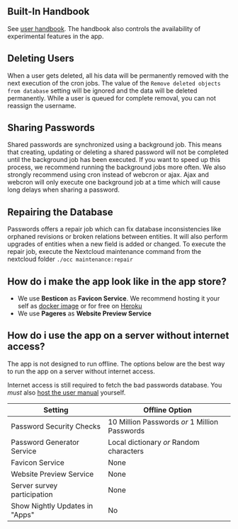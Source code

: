 ## Built-In Handbook
See [user handbook](./User-Handbook).
The handbook also controls the availability of experimental features in the app.


## Deleting Users
When a user gets deleted, all his data will be permanently removed with the next execution of the cron jobs.
The value of the `Remove deleted objects from database` setting will be ignored and the data will be deleted permanently.
While a user is queued for complete removal, you can not reassign the username.


## Sharing Passwords
Shared passwords are synchronized using a background job.
This means that creating, updating or deleting a shared password will not be completed until the background job has been executed.
If you want to speed up this process, we recommend running the background jobs more often.
We also strongly recommend using cron instead of webcron or ajax.
Ajax and webcron will only execute one background job at a time which will cause long delays when sharing a password.

## Repairing the Database
Passwords offers a repair job which can fix database inconsistencies like orphaned revisions or broken relations between entities.
It will also perform upgrades of entities when a new field is added or changed.
To execute the repair job, execute the Nextcloud maintenance command from the nextcloud folder `./occ maintenance:repair`

## How do i make the app look like in the app store?
- We use **Besticon** as **Favicon Service**. We recommend hosting it your self as [docker image](https://hub.docker.com/r/matthiasluedtke/iconserver/) or for free on [Heroku](https://dashboard.heroku.com/new?button-url=https%3A%2F%2Fgithub.com%2Fmat%2Fbesticon&template=https%3A%2F%2Fgithub.com%2Fmat%2Fbesticon)
- We use **Pageres** as **Website Preview Service**

## How do i use the app on a server without internet access?

The app is not designed to run offline. 
The options below are the best way to run the app on a server without internet access.

Internet access is still required to fetch the bad passwords database.
You *must* also [host the user manual](User-Handbook#self-hosting-the-handbook) yourself.

| Setting | Offline Option |
| --- | --- |
| Password Security Checks | 10 Million Passwords _or_ 1 Million Passwords |
| Password Generator Service | Local dictionary _or_ Random characters |
| Favicon Service | None |
| Website Preview Service | None |
| Server survey participation | None |
| Show Nightly Updates in "Apps" | No |